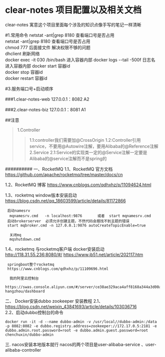 # clear-notes 项目配置以及相关文档
 clear-notes 寓意这个项目里面每个涉及的知识点像手写的笔记一样清晰

#1.常用命令
netstat -ant|grep 8180  查看端口号是否占用  
netstat -ant|grep 8180  查看端口号是否占用  
chmod 777 后面接文件 解决权限不够的问题  
dhclient  刷新网络  
docker exec -it 030 /bin/bash  进入容器内部
docker logs --tail -500f 日志名  进入容器内部
docker start   容器id  
docker stop    容器id  
docker restart 容器id  



#3.服务端口号+启动顺序

###1.clear-notes-web     127.0.0.1：8082     A2
 >
###2.clear-notes-biz     127.0.0.1：8081     A1


   
##注意
>1.Controller
>>1.1:controller我们需要加@CrossOrigin
>>1.2:Controller引用service，不要用@Autowire注解，要用Alibaba的@Reference注解  
>2.Service
>>2.1:Service的实现类一定的@Service注解一定要是Alibaba的@service注解而不是spring的















##########
一、RocketMQ 
   1.1、RocketMQ 官方文档
   https://github.com/apache/rocketmq/tree/master/docs/cn
   
   1.2、RocketMQ  博客
   https://www.cnblogs.com/qdhxhz/p/11094624.html

   1.3、rocketmq window版本安装启动
   https://blog.csdn.net/qq_18603599/article/details/81172866
   
	 启动namesrv
	  mqnamesrv.cmd   -n localhost:9876       或者  start mqnamesrv.cmd 
	 启动brokerserver  必须允许创建主题，不然代码会报找不到主题的错误
	 start mqbroker.cmd -n 127.0.0.1:9876 autoCreateTopicEnable=true
	 
	  关闭mq
	  mqshutdown.cmd
   
   1.4、rocketmq 与rocketmq客户端    docker安装启动              http://118.31.55.236:8080/#/
     https://www.jb51.net/article/202117.htm
   


	 springboot整个rocketmq
	 https://www.cnblogs.com/qdhxhz/p/11109696.html
	 
	  我的阿里云控制台
	 https://swas.console.aliyun.com/#/server/ce38ae329aca4aff8168a344a3d00a5d/cn-hangzhou/dashboard
	 
二、 Docker安装dubbo    zookeeper 
     安装教程
     2.1、https://blog.csdn.net/weixin_43841693/article/details/103036716	 
	 2.2、启动dubbo控制台的命令
	  
    docker run -it -d --name dubbo-admin -v /usr/local//dubbo-admin:/data -p 8082:8082 -e dubbo.registry.address=zookeeper://172.17.0.5:2181 -e dubbo.admin.root.password=root -e dubbo.admin.guest.password=root chenchuxin/dubbo-admin
三. nacos安装本地版本就行
     nacos的两个项目是user-alibaba-service 、user-alibaba-controller


	 
	 
	 
